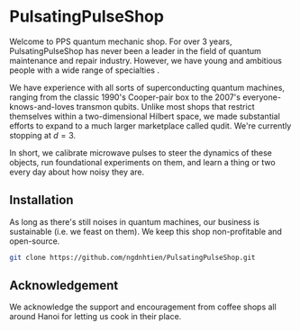 # PulsatingPulseShop

Welcome to PPS quantum mechanic shop. For over 3 years, PulsatingPulseShop has never been a leader in the field of quantum maintenance and repair industry. However, we have young and ambitious people with a wide range of specialties . 

We have experience with all sorts of superconducting quantum machines, ranging from the classic 1990's Cooper-pair box to the 2007's everyone-knows-and-loves transmon qubits. Unlike most shops that restrict themselves within a two-dimensional Hilbert space, we made substantial efforts to expand to a much larger marketplace called qudit. We're currently stopping at $d = 3$. 

In short, we calibrate microwave pulses to steer the dynamics of these objects, run foundational experiments on them, and learn a thing or two every day about how noisy they are.

## Installation

As long as there's still noises in quantum machines, our business is sustainable (i.e. we feast on them). We keep this shop non-profitable and open-source. 

```bash
git clone https://github.com/ngdnhtien/PulsatingPulseShop.git
```

## Acknowledgement

We acknowledge the support and encouragement from coffee shops all around Hanoi for letting us cook in their place.